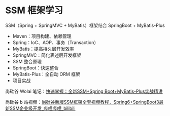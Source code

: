 # SSM 框架学习

SSM（Spring + SpringMVC + MyBatis）框架结合 SpringBoot + MyBatis-Plus

- Maven：项目构建、依赖管理
- Spring：IoC、AOP、事务（Transaction）
- MyBatis：提高持久层开发效率
- SpringMVC：简化表述层开发框架
- SSM 整合原理
- SpringBoot：快速整合
- MyBatis-Plus：全自动 ORM 框架
- 项目实战

尚硅谷 Wolai 笔记：[快速掌握：全新SSM+Spring Boot+MyBatis-Plus实战精讲](https://www.wolai.com/v5Kuct5ZtPeVBk4NBUGBWF)

尚硅谷 b 站视频：[尚硅谷新版SSM框架全套视频教程，Spring6+SpringBoot3最新SSM企业级开发_哔哩哔哩_bilibili](https://www.bilibili.com/video/BV1AP411s7D7)
